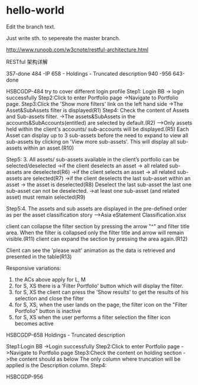 # hello-world

Edit the branch text.

Just write sth. to sepereate the master branch.


http://www.runoob.com/w3cnote/restful-architecture.html

RESTful 架构详解



















357-done
484 -IP
658 - Holdings - Truncated description
940 -956
643-done



HSBCGDP-484		try to cover different login profile
Step1: Login BB		-> login successfully
Step2:Click to enter Portfolio page		->Navigate to Portfolio page.
Step3:Click the 'Show more filters' link on the left hand side		->The Asset&SubAssets filter is displayed(R1)
Step4: Check the content of Assets and Sub-assets filter.	->The assets&SubAssets in the accounts&SubAccounts(entitled) are selected by default.(R2)
-->Only assets held within the client's accounts/ sub-accounts will be displayed.(R5)
Each Asset can display up to 3 sub-assets before the need to expand to view all sub-assets by clicking on 'View more sub-assets'. This will display all sub-assets within an asset.(R10)

Step5: 3. All assets/ sub-assets available in the client’s portfolio can be selected/deselected
->if the client deselects an asset -> all related sub-assets are deselected(R6)
->if the client selects an asset -> all related sub-assets are selected(R7)
->if the client deselects the last sub-asset within an asset -> the asset is deselected(R8)
Deselect the last sub-asset	the last one sub-asset can not be deselected.
->at least one sub-asset (and related asset) must remain selected(R9)

Step5:4. The assets and sub assets are displayed in the pre-defined order as per the asset classification story		-->Asia eStatement Classification.xlsx

client can collapse the filter section by pressing the arrow "^" and filter title area. When the filter is collapsed only the filter title and arrow will remain visible.(R11)
client can expand the section by pressing the area again.(R12)

Client can see the 'please wait' animation as the data is retrieved and presented in the table(R13)

Responsive variations:
1. the ACs above apply for L, M
2. for S, XS there is a 'Filter Portfolio' button which will display the filter.
3. for S, XS the client can press the 'Show results' to get the results of his selection and close the filter
4. for S, XS, when the user lands on the page, the filter icon on the "Filter Portfolio" button is inactive
5. for S, XS when the user performs a filter selection the filter icon becomes active


HSBCGDP-658	Holdings - Truncated description

Step1:Login BB		->Login successfully
Step2:Click to enter Portfolio page		->Navigate to Portfolio page
Step3:Check the content on holding section		->the content should as below
	The only column where truncation will be applied is the Description column.
Step4:

HSBCGDP-956 
